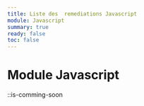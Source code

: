 ```yaml
---
title: Liste des  remediations Javascript
module: Javascript
summary: true
ready: false
toc: false
---
```


# Module Javascript

::is-comming-soon